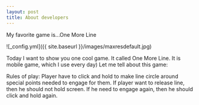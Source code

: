 ```yaml
---
layout: post
title: About developers
---
```


My favorite game is...One More Line

![_config.yml]({{ site.baseurl }}/images/maxresdefault.jpg)

Today I want to show you one cool game. It called One More Line. It is mobile game, which I use every day) Let me tell about this game:

Rules of play:
Player have to click and hold to make line circle around special points needed to engage for them. If player want to release line, 
then he should not hold screen. If he need to engage again, then he should click and hold again. 
